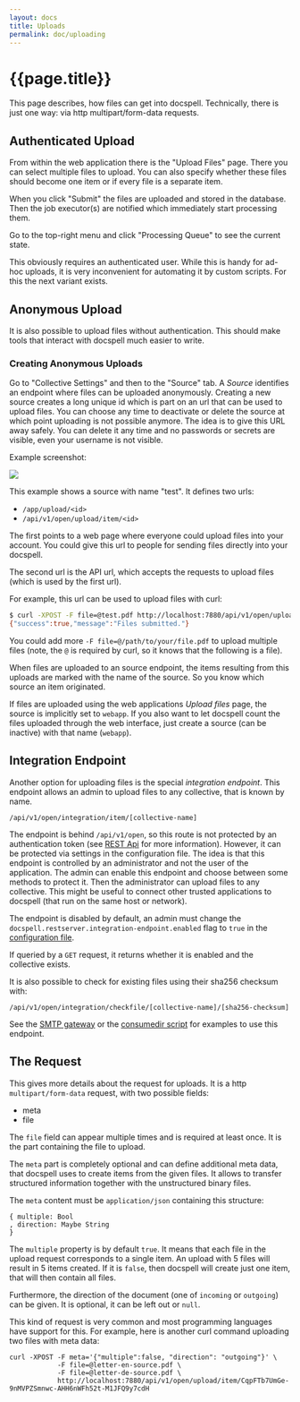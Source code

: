 ```yaml
---
layout: docs
title: Uploads
permalink: doc/uploading
---
```


# {{page.title}}


This page describes, how files can get into docspell. Technically,
there is just one way: via http multipart/form-data requests.


## Authenticated Upload

From within the web application there is the "Upload Files"
page. There you can select multiple files to upload. You can also
specify whether these files should become one item or if every file is
a separate item.

When you click "Submit" the files are uploaded and stored in the
database. Then the job executor(s) are notified which immediately
start processing them.

Go to the top-right menu and click "Processing Queue" to see the
current state.

This obviously requires an authenticated user. While this is handy for
ad-hoc uploads, it is very inconvenient for automating it by custom
scripts. For this the next variant exists.

## Anonymous Upload

It is also possible to upload files without authentication. This
should make tools that interact with docspell much easier to write.


### Creating Anonymous Uploads

Go to "Collective Settings" and then to the "Source" tab. A *Source*
identifies an endpoint where files can be uploaded
anonymously. Creating a new source creates a long unique id which is
part on an url that can be used to upload files. You can choose any
time to deactivate or delete the source at which point uploading is
not possible anymore. The idea is to give this URL away safely. You
can delete it any time and no passwords or secrets are visible, even
your username is not visible.

Example screenshot:

<div class="thumbnail">
  <img src="../img/sources-form.jpg">
</div>

This example shows a source with name "test". It defines two urls:

- `/app/upload/<id>`
- `/api/v1/open/upload/item/<id>`

The first points to a web page where everyone could upload files into
your account. You could give this url to people for sending files
directly into your docspell.

The second url is the API url, which accepts the requests to upload
files (which is used by the first url).

For example, this url can be used to upload files with curl:

``` bash
$ curl -XPOST -F file=@test.pdf http://localhost:7880/api/v1/open/upload/item/CqpFTb7UmGe-9nMVPZSmnwc-AHH6nWFh52t-M1JFQ9y7cdH
{"success":true,"message":"Files submitted."}
```

You could add more `-F file=@/path/to/your/file.pdf` to upload
multiple files (note, the `@` is required by curl, so it knows that
the following is a file).

When files are uploaded to an source endpoint, the items resulting
from this uploads are marked with the name of the source. So you know
which source an item originated.

If files are uploaded using the web applications *Upload files* page,
the source is implicitly set to `webapp`. If you also want to let
docspell count the files uploaded through the web interface, just
create a source (can be inactive) with that name (`webapp`).


## Integration Endpoint

Another option for uploading files is the special *integration
endpoint*. This endpoint allows an admin to upload files to any
collective, that is known by name.

```
/api/v1/open/integration/item/[collective-name]
```

The endpoint is behind `/api/v1/open`, so this route is not protected
by an authentication token (see [REST Api](../api) for more
information). However, it can be protected via settings in the
configuration file. The idea is that this endpoint is controlled by an
administrator and not the user of the application. The admin can
enable this endpoint and choose between some methods to protect it.
Then the administrator can upload files to any collective. This might
be useful to connect other trusted applications to docspell (that run
on the same host or network).

The endpoint is disabled by default, an admin must change the
`docspell.restserver.integration-endpoint.enabled` flag to `true` in
the [configuration file](configure#rest-server).

If queried by a `GET` request, it returns whether it is enabled and
the collective exists.

It is also possible to check for existing files using their sha256
checksum with:

```
/api/v1/open/integration/checkfile/[collective-name]/[sha256-checksum]
```

See the [SMTP gateway](tools/smtpgateway) or the [consumedir
script](tools/consumedir) for examples to use this endpoint.

## The Request

This gives more details about the request for uploads. It is a http
`multipart/form-data` request, with two possible fields:

- meta
- file

The `file` field can appear multiple times and is required at least
once. It is the part containing the file to upload.

The `meta` part is completely optional and can define additional meta
data, that docspell uses to create items from the given files. It
allows to transfer structured information together with the
unstructured binary files.

The `meta` content must be `application/json` containing this
structure:

```
{ multiple: Bool
, direction: Maybe String
}
```

The `multiple` property is by default `true`. It means that each file
in the upload request corresponds to a single item. An upload with 5
files will result in 5 items created. If it is `false`, then docspell
will create just one item, that will then contain all files.

Furthermore, the direction of the document (one of `incoming` or
`outgoing`) can be given. It is optional, it can be left out or
`null`.

This kind of request is very common and most programming languages
have support for this. For example, here is another curl command
uploading two files with meta data:

```
curl -XPOST -F meta='{"multiple":false, "direction": "outgoing"}' \
            -F file=@letter-en-source.pdf \
            -F file=@letter-de-source.pdf \
            http://localhost:7880/api/v1/open/upload/item/CqpFTb7UmGe-9nMVPZSmnwc-AHH6nWFh52t-M1JFQ9y7cdH
```
